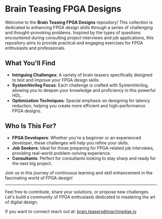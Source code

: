 # Brain Teasing FPGA Designs

Welcome to the **Brain Teasing FPGA Designs** repository! This collection is dedicated to enhancing FPGA design skills through a series of challenging and thought-provoking problems. Inspired by the types of questions encountered during consulting project interviews and job applications, this repository aims to provide practical and engaging exercises for FPGA enthusiasts and professionals.

## What You'll Find
- **Intriguing Challenges**: A variety of brain teasers specifically designed to test and improve your FPGA design skills.
- **SystemVerilog Focus**: Each challenge is crafted with SystemVerilog, allowing you to deepen your knowledge and proficiency in this powerful HDL.
- **Optimization Techniques**: Special emphasis on designing for latency reduction, helping you create more efficient and high-performance FPGA designs.

## Who Is This For?
- **FPGA Developers**: Whether you're a beginner or an experienced developer, these challenges will help you refine your skills.
- **Job Seekers**: Ideal for those preparing for FPGA-related job interviews, providing real-world problem-solving experience.
- **Consultants**: Perfect for consultants looking to stay sharp and ready for the next big project.

Join us in this journey of continuous learning and skill enhancement in the fascinating world of FPGA design!

---

Feel free to contribute, share your solutions, or propose new challenges. Let's build a community of FPGA enthusiasts dedicated to mastering the art of digital design.

If you want to connect reach out at:
brain.teasers@machinedge.io


##